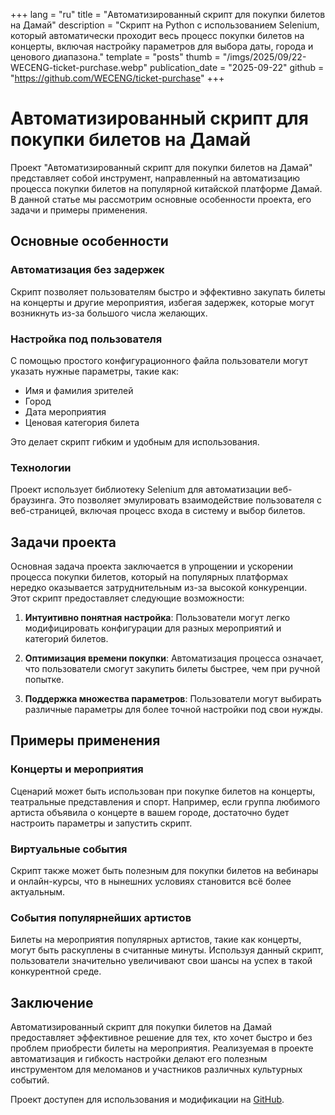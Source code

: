 +++
lang = "ru"
title = "Автоматизированный скрипт для покупки билетов на Дамай"
description = "Скрипт на Python с использованием Selenium, который автоматически проходит весь процесс покупки билетов на концерты, включая настройку параметров для выбора даты, города и ценового диапазона."
template = "posts"
thumb = "/imgs/2025/09/22-WECENG-ticket-purchase.webp"
publication_date = "2025-09-22"
github = "https://github.com/WECENG/ticket-purchase"
+++

# Автоматизированный скрипт для покупки билетов на Дамай

Проект "Автоматизированный скрипт для покупки билетов на Дамай" представляет собой инструмент, направленный на автоматизацию процесса покупки билетов на популярной китайской платформе Дамай. В данной статье мы рассмотрим основные особенности проекта, его задачи и примеры применения.

## Основные особенности

### Автоматизация без задержек
Скрипт позволяет пользователям быстро и эффективно закупать билеты на концерты и другие мероприятия, избегая задержек, которые могут возникнуть из-за большого числа желающих.

### Настройка под пользователя
С помощью простого конфигурационного файла пользователи могут указать нужные параметры, такие как:
- Имя и фамилия зрителей
- Город
- Дата мероприятия
- Ценовая категория билета

Это делает скрипт гибким и удобным для использования.

### Технологии
Проект использует библиотеку Selenium для автоматизации веб-браузинга. Это позволяет эмулировать взаимодействие пользователя с веб-страницей, включая процесс входа в систему и выбор билетов.

## Задачи проекта

Основная задача проекта заключается в упрощении и ускорении процесса покупки билетов, который на популярных платформах нередко оказывается затруднительным из-за высокой конкуренции. Этот скрипт предоставляет следующие возможности:

1. **Интуитивно понятная настройка**: Пользователи могут легко модифицировать конфигурации для разных мероприятий и категорий билетов.

2. **Оптимизация времени покупки**: Автоматизация процесса означает, что пользователи смогут закупить билеты быстрее, чем при ручной попытке.

3. **Поддержка множества параметров**: Пользователи могут выбирать различные параметры для более точной настройки под свои нужды.

## Примеры применения

### Концерты и мероприятия
Сценарий может быть использован при покупке билетов на концерты, театральные представления и спорт. Например, если группа любимого артиста объявила о концерте в вашем городе, достаточно будет настроить параметры и запустить скрипт. 

### Виртуальные события
Скрипт также может быть полезным для покупки билетов на вебинары и онлайн-курсы, что в нынешних условиях становится всё более актуальным.

### События популярнейших артистов
Билеты на мероприятия популярных артистов, такие как концерты, могут быть раскуплены в считанные минуты. Используя данный скрипт, пользователи значительно увеличивают свои шансы на успех в такой конкурентной среде.

## Заключение

Автоматизированный скрипт для покупки билетов на Дамай предоставляет эффективное решение для тех, кто хочет быстро и без проблем приобрести билеты на мероприятия. Реализуемая в проекте автоматизация и гибкость настройки делают его полезным инструментом для меломанов и участников различных культурных событий.

Проект доступен для использования и модификации на [GitHub](https://github.com/WECENG/ticket-purchase).

